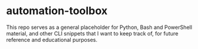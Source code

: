 # automation-toolbox
This repo serves as a general placeholder for Python, Bash and PowerShell material, and other CLI snippets that I want to keep track of, for future reference and educational purposes.

